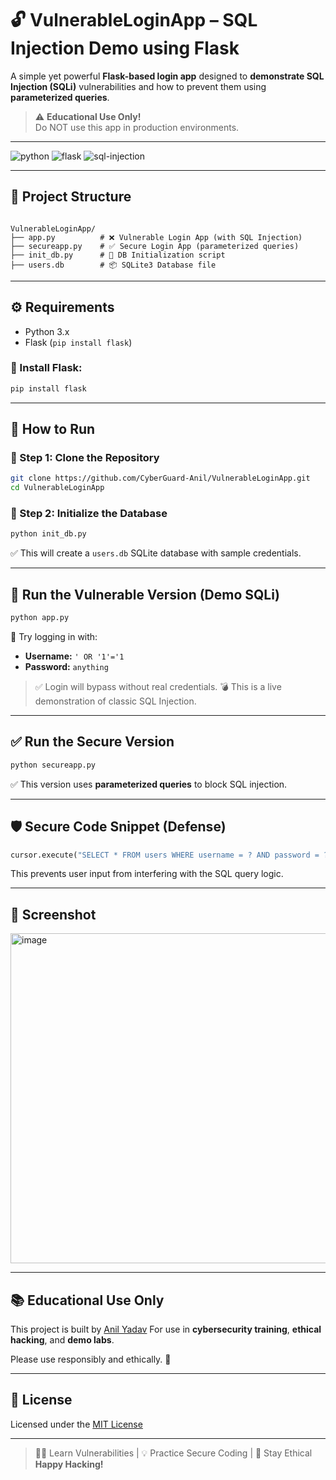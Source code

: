 # 🔓 VulnerableLoginApp – SQL Injection Demo using Flask

A simple yet powerful **Flask-based login app** designed to **demonstrate SQL Injection (SQLi)** vulnerabilities and how to prevent them using **parameterized queries**.

> ⚠️ **Educational Use Only!**  
Do NOT use this app in production environments.

---

![python](https://img.shields.io/badge/Python-3.x-blue?style=for-the-badge)
![flask](https://img.shields.io/badge/Flask-SQLi--Demo-yellow?style=for-the-badge)
![sql-injection](https://img.shields.io/badge/SQL-Injection-critical?style=for-the-badge)

---

## 📁 Project Structure

```

VulnerableLoginApp/
├── app.py          # ❌ Vulnerable Login App (with SQL Injection)
├── secureapp.py    # ✅ Secure Login App (parameterized queries)
├── init_db.py      # 🔧 DB Initialization script
├── users.db        # 📦 SQLite3 Database file

````

---

## ⚙️ Requirements

- Python 3.x
- Flask (`pip install flask`)

### 🔧 Install Flask:

```bash
pip install flask
````

---

## 🚀 How to Run

### 🔹 Step 1: Clone the Repository

```bash
git clone https://github.com/CyberGuard-Anil/VulnerableLoginApp.git
cd VulnerableLoginApp
```

### 🔹 Step 2: Initialize the Database

```bash
python init_db.py
```

✅ This will create a `users.db` SQLite database with sample credentials.

---

## 🔴 Run the Vulnerable Version (Demo SQLi)

```bash
python app.py
```

🧨 Try logging in with:

* **Username:** `' OR '1'='1`
* **Password:** `anything`

> ✅ Login will bypass without real credentials.
> 💣 This is a live demonstration of classic SQL Injection.

---

## ✅ Run the Secure Version

```bash
python secureapp.py
```

✅ This version uses **parameterized queries** to block SQL injection.

---

## 🛡️ Secure Code Snippet (Defense)

```python
cursor.execute("SELECT * FROM users WHERE username = ? AND password = ?", (username, password))
```

This prevents user input from interfering with the SQL query logic.

---

## 📸 Screenshot


<img width="807" height="528" alt="image" src="https://github.com/user-attachments/assets/deea0371-5af3-4d9d-832b-50bdabe6f867" />

---

## 📚 Educational Use Only

This project is built by [Anil Yadav](https://github.com/CyberGuard-Anil)
For use in **cybersecurity training**, **ethical hacking**, and **demo labs**.

Please use responsibly and ethically. 🙏

---

## 📜 License

Licensed under the [MIT License](LICENSE)

---

> 👨‍💻 Learn Vulnerabilities | 💡 Practice Secure Coding | 🔐 Stay Ethical
> **Happy Hacking!**


